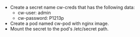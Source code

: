 - Create a secret name cw-creds that has the following data:
    - cw-user: admin
    - cw-password: P1213p
- Create a pod named cw-pod with nginx image.
- Mount the secret to the pod's /etc/secret path.